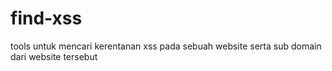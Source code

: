 # find-xss
tools untuk mencari kerentanan xss pada sebuah website serta sub domain dari website tersebut 
